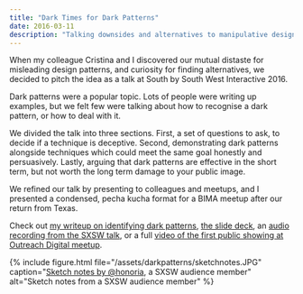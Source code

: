```yaml
---
title: "Dark Times for Dark Patterns"
date: 2016-03-11
description: "Talking downsides and alternatives to manipulative design practices at SXSW in Texas"
---
```


When my colleague Cristina and I discovered our mutual distaste for misleading design patterns, and curiosity for finding alternatives, we decided to pitch the idea as a talk at South by South West Interactive 2016.

Dark patterns were a popular topic. Lots of people were writing up examples, but we felt few were talking about how to recognise a dark pattern, or how to deal with it.

We divided the talk into three sections. First, a set of questions to ask, to decide if a technique is deceptive. Second, demonstrating dark patterns alongside techniques which could meet the same goal honestly and persuasively. Lastly, arguing that dark patterns are effective in the short term, but not worth the long term damage to your public image.

We refined our talk by presenting to colleagues and meetups, and I presented a condensed, pecha kucha format for a BIMA meetup after our return from Texas.

Check out [my writeup on identifying dark patterns](https://analogfolk.com/news/dark-patterns), [the slide deck](https://www.slideshare.net/criviga/dark-times-for-dark-patterns-59440001), an [audio recording from the SXSW talk](https://soundcloud.com/officialsxsw/dark-times-for-dark-patterns-ethical-alternatives-sxsw-interactive-2016/), or a full [video of the first public showing at Outreach Digital meetup](https://www.youtube.com/watch?v=azgFV34qQ_I).

{% include figure.html file="/assets/darkpatterns/sketchnotes.JPG" caption="[Sketch notes by @honoria](https://twitter.com/honoria/status/708372819915120640), a SXSW audience member" alt="Sketch notes from a SXSW audience member" %}